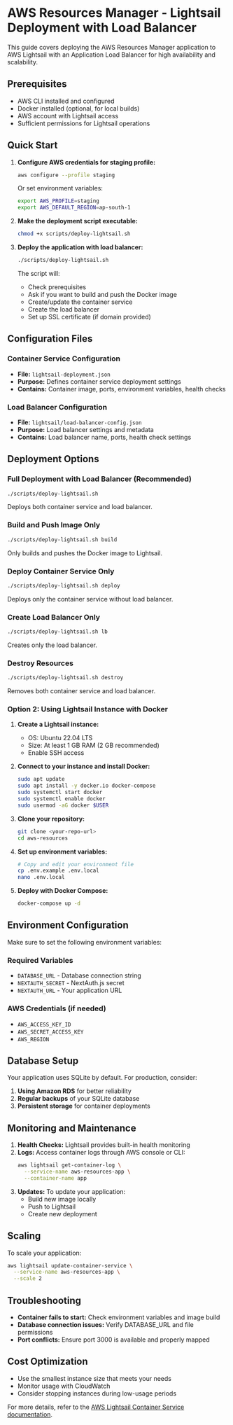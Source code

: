 # AWS Resources Manager - Lightsail Deployment with Load Balancer

This guide covers deploying the AWS Resources Manager application to AWS Lightsail with an Application Load Balancer for high availability and scalability.

## Prerequisites

- AWS CLI installed and configured
- Docker installed (optional, for local builds)
- AWS account with Lightsail access
- Sufficient permissions for Lightsail operations

## Quick Start

1. **Configure AWS credentials for staging profile:**
   ```bash
   aws configure --profile staging
   ```

   Or set environment variables:
   ```bash
   export AWS_PROFILE=staging
   export AWS_DEFAULT_REGION=ap-south-1
   ```

2. **Make the deployment script executable:**
   ```bash
   chmod +x scripts/deploy-lightsail.sh
   ```

3. **Deploy the application with load balancer:**
   ```bash
   ./scripts/deploy-lightsail.sh
   ```

   The script will:
   - Check prerequisites
   - Ask if you want to build and push the Docker image
   - Create/update the container service
   - Create the load balancer
   - Set up SSL certificate (if domain provided)

## Configuration Files

### Container Service Configuration
- **File:** `lightsail-deployment.json`
- **Purpose:** Defines container service deployment settings
- **Contains:** Container image, ports, environment variables, health checks

### Load Balancer Configuration
- **File:** `lightsail/load-balancer-config.json`
- **Purpose:** Load balancer settings and metadata
- **Contains:** Load balancer name, ports, health check settings

## Deployment Options

### Full Deployment with Load Balancer (Recommended)
```bash
./scripts/deploy-lightsail.sh
```
Deploys both container service and load balancer.

### Build and Push Image Only
```bash
./scripts/deploy-lightsail.sh build
```
Only builds and pushes the Docker image to Lightsail.

### Deploy Container Service Only
```bash
./scripts/deploy-lightsail.sh deploy
```
Deploys only the container service without load balancer.

### Create Load Balancer Only
```bash
./scripts/deploy-lightsail.sh lb
```
Creates only the load balancer.

### Destroy Resources
```bash
./scripts/deploy-lightsail.sh destroy
```
Removes both container service and load balancer.

### Option 2: Using Lightsail Instance with Docker

1. **Create a Lightsail instance:**
   - OS: Ubuntu 22.04 LTS
   - Size: At least 1 GB RAM (2 GB recommended)
   - Enable SSH access

2. **Connect to your instance and install Docker:**
   ```bash
   sudo apt update
   sudo apt install -y docker.io docker-compose
   sudo systemctl start docker
   sudo systemctl enable docker
   sudo usermod -aG docker $USER
   ```

3. **Clone your repository:**
   ```bash
   git clone <your-repo-url>
   cd aws-resources
   ```

4. **Set up environment variables:**
   ```bash
   # Copy and edit your environment file
   cp .env.example .env.local
   nano .env.local
   ```

5. **Deploy with Docker Compose:**
   ```bash
   docker-compose up -d
   ```

## Environment Configuration

Make sure to set the following environment variables:

### Required Variables
- `DATABASE_URL` - Database connection string
- `NEXTAUTH_SECRET` - NextAuth.js secret
- `NEXTAUTH_URL` - Your application URL

### AWS Credentials (if needed)
- `AWS_ACCESS_KEY_ID`
- `AWS_SECRET_ACCESS_KEY`
- `AWS_REGION`

## Database Setup

Your application uses SQLite by default. For production, consider:

1. **Using Amazon RDS** for better reliability
2. **Regular backups** of your SQLite database
3. **Persistent storage** for container deployments

## Monitoring and Maintenance

1. **Health Checks:** Lightsail provides built-in health monitoring
2. **Logs:** Access container logs through AWS console or CLI:
   ```bash
   aws lightsail get-container-log \
     --service-name aws-resources-app \
     --container-name app
   ```
3. **Updates:** To update your application:
   - Build new image locally
   - Push to Lightsail
   - Create new deployment

## Scaling

To scale your application:
```bash
aws lightsail update-container-service \
  --service-name aws-resources-app \
  --scale 2
```

## Troubleshooting

- **Container fails to start:** Check environment variables and image build
- **Database connection issues:** Verify DATABASE_URL and file permissions
- **Port conflicts:** Ensure port 3000 is available and properly mapped

## Cost Optimization

- Use the smallest instance size that meets your needs
- Monitor usage with CloudWatch
- Consider stopping instances during low-usage periods

For more details, refer to the [AWS Lightsail Container Service documentation](https://docs.aws.amazon.com/lightsail/latest/userguide/amazon-lightsail-container-services.html).